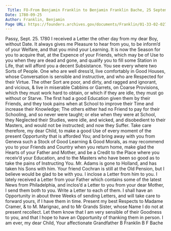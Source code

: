 ```yaml
---
 Title: FO-From Benjamin Franklin to Benjamin Franklin Bache, 25 September 1780
Date: 1780-09-25
Author: Franklin, Benjamin
Page URL: https://founders.archives.gov/documents/Franklin/01-33-02-0270
---
```


Passy, Sept. 25. 1780
I received a Letter the other day from my dear Boy, without Date. It always gives me Pleasure to hear from you, to be inform’d of your Welfare, and that you mind your Learning. It is now the Season for you to acquire that, at the Expence of your Friends, which may be of Use to you when they are dead and gone, and qualify you to fill some Station in Life, that will afford you a decent Subsistance. You see every where two Sorts of People. One who are well dress’d, live comfortably in Good Houses, whose Conversation is sensible and instructive, and who are Respected for their Virtue. The other Sort are poor, and dirty, and ragged and ignorant, and vicious, & live in miserable Cabbins or Garrets, on Coarse Provisions, which they must work hard to obtain, or which if they are idle, they must go without or Starve. The first had a good Education given them by their Friends, and they took pains when at School to improve their Time and increase their Knowledge; The others either had no Friend to pay for their Schooling, and so never were taught; or else when they were at School, they Neglected their Studies, were idle, and wicked, and disobedient to their Masters, and would not be instructed; and now they Suffer. Take care therefore, my dear Child, to make a good Use of every moment of the present Opportunity that is afforded You; and bring away with you from Geneva such a Stock of Good Learning & Good Morals, as may recommend you to your Friends and Country when you return home, make glad the Hearts of your Father and Mother, and be a Credit to the Place where you receiv’d your Education, and to the Masters who have been so good as to take the pains of Instructing You.
Mr. Adams is gone to Holland, and has taken his Sons with him. Your friend Cochran is still at the Old Pension, but I believe would be glad to be with you. I inclose a Letter from him to you.
I lately received a Letter from your Father which contains some of the latest News from Philadelphia, and inclos’d a Letter to you from your dear Mother, I send them both to you. Write a Letter to each of them. I shall have an Opportunity in about three Weeks of sending Letters, and will take care to forward yours, if I have them in time.
Present my best Respects to Madame Cramer, & to M. Marignac, and to Mr Grands Sister, whose Name I do not at present recollect. Let them know that I am very sensible of their Goodness to you, and that I hope to have an Opportunity of thanking them in person.
I am ever, my dear Child, Your affectionate Grandfather
B Franklin
B F Bache

